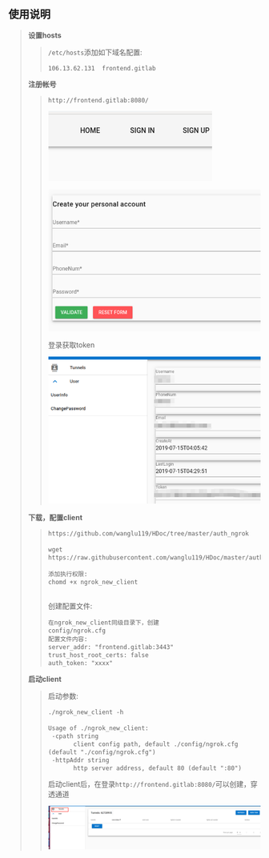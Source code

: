 ## 使用说明

>**设置hosts**
>
>>`/etc/hosts`添加如下域名配置:
>>
>>```
>>106.13.62.131  frontend.gitlab
>>
>>```
>>
>>
>
>**注册帐号**
>
>>```
>>http://frontend.gitlab:8080/
>>```
>>
>>![](./images/auth_client_1.png)
>>
>>![](./images/auth_client_2.png)
>>
>>登录获取token
>>
>>![](./images/auth_client_3.png)
>>
>>
>>
>>
>
>**下载，配置client**
>
>>```
>>https://github.com/wanglu119/HDoc/tree/master/auth_ngrok
>>
>>wget https://raw.githubusercontent.com/wanglu119/HDoc/master/auth_ngrok/ngrok_new_client
>>
>>添加执行权限:
>>chomd +x ngrok_new_client
>>
>>
>>```
>>
>>创建配置文件:
>>
>>```
>>在ngrok_new_client同级目录下，创建
>>config/ngrok.cfg
>>配置文件内容:
>>server_addr: "frontend.gitlab:3443"
>>trust_host_root_certs: false
>>auth_token: "xxxx"
>>```
>>
>>
>
>**启动client**
>
>>启动参数:
>>
>>```
>>./ngrok_new_client -h
>>
>>Usage of ./ngrok_new_client:
>>  -cpath string
>>        client config path, default ./config/ngrok.cfg (default "./config/ngrok.cfg")
>>  -httpAddr string
>>        http server address, default 80 (default ":80")
>>```
>>
>>启动client后，在登录`http://frontend.gitlab:8080/`可以创建，穿透通道
>>
>>![](./images/auth_client_4.png)
>>
>>
>
>





























































































